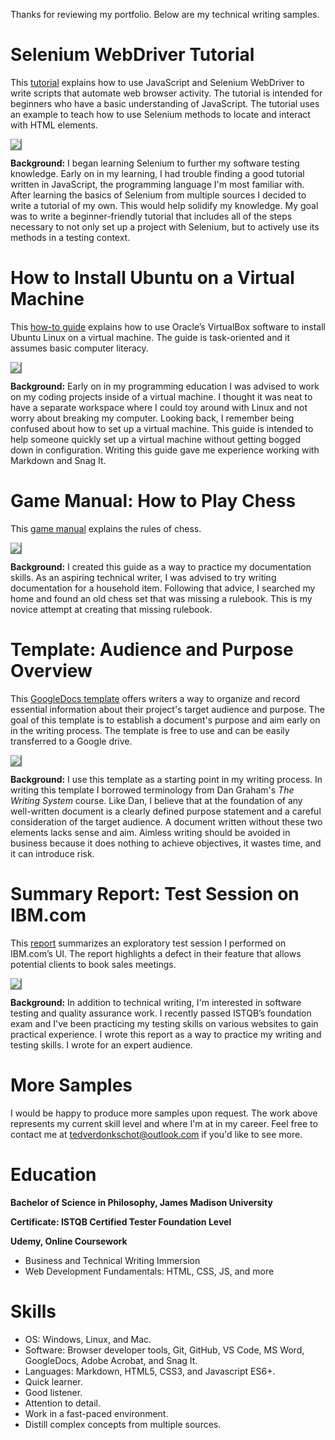 Thanks for reviewing my portfolio. Below are my technical writing samples.

# Selenium WebDriver Tutorial

This [tutorial](https://github.com/Ted-V/portfolio/blob/main/resources/Selenium_JS_Tutorial/seleniumtut.md) explains how to use JavaScript and Selenium WebDriver to write scripts that automate web browser activity. The tutorial is intended for beginners who have a basic understanding of JavaScript. The tutorial uses an example to teach how to use Selenium methods to locate and interact with HTML elements.

<a href="https://github.com/Ted-V/portfolio/blob/main/resources/Selenium_JS_Tutorial/seleniumtut.md"><img src="resources/thumbnails/selenium_alt_graphic.png" style="box-shadow: 1px 1px 1px 1px grey;"/></a>

**Background:** I began learning Selenium to further my software testing knowledge. Early on in my learning, I had trouble finding a good tutorial written in JavaScript, the programming language I'm most familiar with. After learning the basics of Selenium from multiple sources I decided to write a tutorial of my own. This would help solidify my knowledge. My goal was to write a beginner-friendly tutorial that includes all of the steps necessary to not only set up a project with Selenium, but to actively use its methods in a testing context.

# How to Install Ubuntu on a Virtual Machine

This [how-to guide](https://github.com/Ted-V/portfolio/blob/main/resources/Ubuntu%20VM%20Guide/ubuntu_vm_installation_guide.md) explains how to use Oracle’s VirtualBox software to install Ubuntu Linux on a virtual machine. The guide is task-oriented and it assumes basic computer literacy.

<a href="https://github.com/Ted-V/portfolio/blob/main/resources/Ubuntu%20VM%20Guide/ubuntu_vm_installation_guide.md"><img src="resources/thumbnails/ubuntu_virtualbox_graphic.png" style="box-shadow: 1px 1px 1px 1px grey;"/></a>

**Background:** Early on in my programming education I was advised to work on my coding projects inside of a virtual machine. I thought it was neat to have a separate workspace where I could toy around with Linux and not worry about breaking my computer. Looking back, I remember being confused about how to set up a virtual machine. This guide is intended to help someone quickly set up a virtual machine without getting bogged down in configuration. Writing this guide gave me experience working with Markdown and Snag It.

# Game Manual: How to Play Chess

This [game manual](resources/Chess_Manual.pdf) explains the rules of chess.

<a href="resources/chess_manual.pdf"><img src="resources/thumbnails/chess_manual_graphic.png" style="box-shadow: 1px 1px 1px 1px grey;"/></a>

**Background:** I created this guide as a way to practice my documentation skills. As an aspiring technical writer, I was advised to try writing documentation for a household item. Following that advice, I searched my home and found an old chess set that was missing a rulebook. This is my novice attempt at creating that missing rulebook. 

# Template: Audience and Purpose Overview

This [GoogleDocs template](https://docs.google.com/document/d/1FrgzfyifFIkPSuOr0ERs_vaioVlgcjXrBJuEHpS2sq4/edit?usp=sharing) offers writers a way to organize and record essential information about their project's target audience and purpose. The goal of this template is to establish a document's purpose and aim early on in the writing process. The template is free to use and can be easily transferred to a Google drive. 

<a href="https://docs.google.com/document/d/1FrgzfyifFIkPSuOr0ERs_vaioVlgcjXrBJuEHpS2sq4/edit?usp=sharing"><img src="resources/thumbnails/template_graphic.png" style="box-shadow: 1px 1px 1px 1px grey;"/></a>

**Background:** I use this template as a starting point in my writing process. In writing this template I borrowed terminology from Dan Graham's *The Writing System* course. Like Dan, I believe that at the foundation of any well-written document is a clearly defined purpose statement and a careful consideration of the target audience. A document written without these two elements lacks sense and aim. Aimless writing should be avoided in business because it does nothing to achieve objectives, it wastes time, and it can introduce risk.

# Summary Report: Test Session on IBM.com

This [report](resources/ibm_exploratory_test_summary.pdf) summarizes an exploratory test session I performed on IBM.com’s UI. The report highlights a defect in their feature that allows potential clients to book sales meetings.

<a href="resources/ibm_exploratory_test_summary.pdf"><img src="resources/thumbnails/test_report_graphic.png" style="box-shadow: 1px 1px 1px 1px grey;"/></a>

**Background:** In addition to technical writing, I'm interested in software testing and quality assurance work. I recently passed ISTQB’s foundation exam and I've been practicing my testing skills on various websites to gain practical experience. I wrote this report as a way to practice my writing and testing skills. I wrote for an expert audience.

# More Samples
I would be happy to produce more samples upon request. The work above represents my current skill level and where I'm at in my career. Feel free to contact me at tedverdonkschot@outlook.com if you'd like to see more.

# Education
**Bachelor of Science in Philosophy, James Madison University**

**Certificate: ISTQB Certified Tester Foundation Level**

**Udemy, Online Coursework** 
- Business and Technical Writing Immersion
- Web Development Fundamentals: HTML, CSS, JS, and more

# Skills
- OS: Windows, Linux, and Mac.
- Software: Browser developer tools, Git, GitHub, VS Code, MS Word, GoogleDocs, Adobe Acrobat, and Snag It.
- Languages: Markdown, HTML5, CSS3, and Javascript ES6+.
- Quick learner.
- Good listener.
- Attention to detail.
- Work in a fast-paced environment.
- Distill complex concepts from multiple sources.
